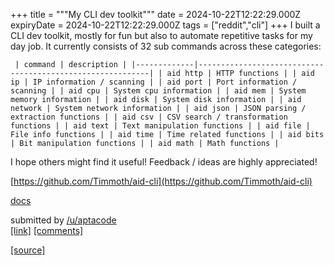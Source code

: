 +++
title = """My CLI dev toolkit"""
date = 2024-10-22T12:22:29.000Z
expiryDate = 2024-10-22T12:22:29.000Z
tags = ["reddit","cli"]
+++
I built a CLI dev toolkit, mostly for fun but also to automate repetitive tasks for my day job. It currently consists of 32 sub commands across these categories:

     | command | description | |-------------|-----------------------------------------------------------| | aid http | HTTP functions | | aid ip | IP information / scanning | | aid port | Port information / scanning | | aid cpu | System cpu information | | aid mem | System memory information | | aid disk | System disk information | | aid network | System network information | | aid json | JSON parsing / extraction functions | | aid csv | CSV search / transformation functions | | aid text | Text manipulation functions | | aid file | File info functions | | aid time | Time related functions | | aid bits | Bit manipulation functions | | aid math | Math functions | 

I hope others might find it useful! Feedback / ideas are highly appreciated!

[https://github.com/Timmoth/aid-cli](https://github.com/Timmoth/aid-cli)

[docs](https://timmoth.github.io/aid-cli/)

submitted by [/u/aptacode](https://www.reddit.com/user/aptacode)  
[\[link\]](https://www.reddit.com/r/commandline/comments/1g9gt7k/my_cli_dev_toolkit/) [\[comments\]](https://www.reddit.com/r/commandline/comments/1g9gt7k/my_cli_dev_toolkit/)

[[source]](https://www.reddit.com/r/commandline/comments/1g9gt7k/my_cli_dev_toolkit/)
